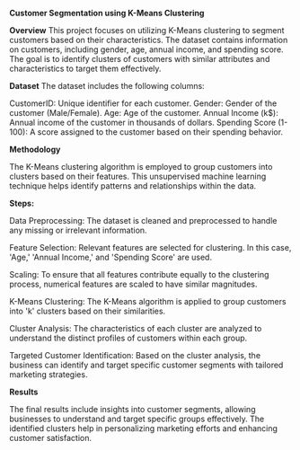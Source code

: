 **Customer Segmentation using K-Means Clustering**

**Overview**
This project focuses on utilizing K-Means clustering to segment customers based on their characteristics. The dataset contains information on customers, including gender, age, annual income, and spending score. The goal is to identify clusters of customers with similar attributes and characteristics to target them effectively.

**Dataset**
The dataset includes the following columns:

CustomerID: Unique identifier for each customer.
Gender: Gender of the customer (Male/Female).
Age: Age of the customer.
Annual Income (k$): Annual income of the customer in thousands of dollars.
Spending Score (1-100): A score assigned to the customer based on their spending behavior.

**Methodology**

The K-Means clustering algorithm is employed to group customers into clusters based on their features. This unsupervised machine learning technique helps identify patterns and relationships within the data.

**Steps:**

Data Preprocessing: The dataset is cleaned and preprocessed to handle any missing or irrelevant information.

Feature Selection: Relevant features are selected for clustering. In this case, 'Age,' 'Annual Income,' and 'Spending Score' are used.

Scaling: To ensure that all features contribute equally to the clustering process, numerical features are scaled to have similar magnitudes.

K-Means Clustering: The K-Means algorithm is applied to group customers into 'k' clusters based on their similarities.

Cluster Analysis: The characteristics of each cluster are analyzed to understand the distinct profiles of customers within each group.

Targeted Customer Identification: Based on the cluster analysis, the business can identify and target specific customer segments with tailored marketing strategies.

**Results**

The final results include insights into customer segments, allowing businesses to understand and target specific groups effectively. The identified clusters help in personalizing marketing efforts and enhancing customer satisfaction.
